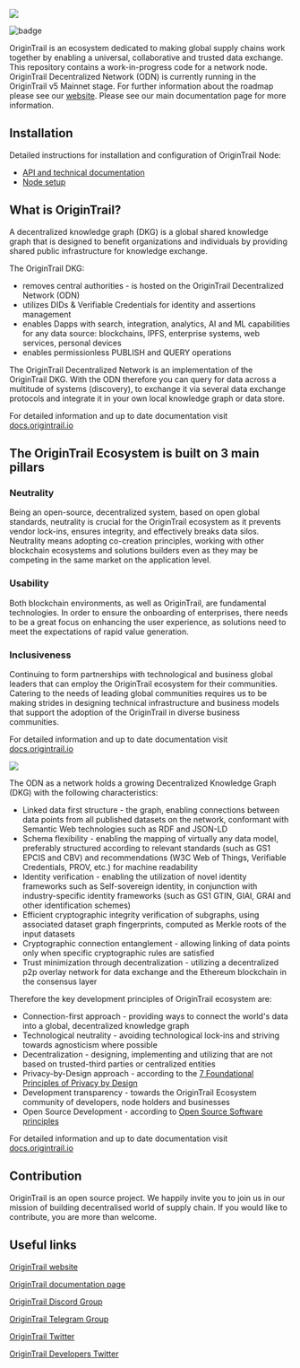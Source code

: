 ![](https://i.imgur.com/Oosqpvy.jpg)


![badge](https://img.shields.io/docker/automated/origintrail/ot-node)


OriginTrail is an ecosystem dedicated to making global supply chains work together by enabling a universal, collaborative and trusted data exchange.
This repository contains a work-in-progress code for a network node.
OriginTrail Decentralized Network (ODN) is currently running in the OriginTrail v5 Mainnet stage. For further information about the roadmap please see our [website](https://tech.origintrail.io/roadmap).
Please see our main documentation page for more information.


## Installation

Detailed instructions for installation and configuration of OriginTrail Node:
* [API and technical documentation](https://docs.origintrail.io/)
* [Node setup](https://tech.origintrail.io/node-setup)



## What is OriginTrail?

A decentralized knowledge graph (DKG) is a global shared knowledge graph that is designed to benefit organizations and individuals by providing shared public infrastructure for knowledge exchange. 

The OriginTrail DKG:
* removes central authorities - is hosted on the OriginTrail Decentralized Network (ODN)
* utilizes DIDs & Verifiable Credentials for identity and assertions management
* enables Dapps with search, integration, analytics, AI and ML capabilities for any data source: blockchains, IPFS, enterprise systems, web services, personal devices
* enables permissionless PUBLISH and QUERY operations

The OriginTrail Decentralized Network is an implementation of the OriginTrail DKG. With the ODN therefore you can query for data across a multitude of systems (discovery), to exchange it via several data exchange protocols and integrate it in your own local knowledge graph or data store. 

For detailed information and up to date documentation visit [docs.origintrail.io](https://docs.origintrail.io/)

## The OriginTrail Ecosystem is built on 3 main pillars


### Neutrality

Being an open-source, decentralized system, based on open global standards, neutrality is crucial for the OriginTrail ecosystem as it prevents vendor lock-ins, ensures integrity, and effectively breaks data silos. Neutrality means adopting co-creation principles, working with other blockchain ecosystems and solutions builders even as they may be competing in the same market on the application level.

### Usability

Both blockchain environments, as well as OriginTrail, are fundamental technologies. In order to ensure the onboarding of enterprises, there needs to be a great focus on enhancing the user experience, as solutions need to meet the expectations of rapid value generation.

### Inclusiveness

Continuing to form partnerships with technological and business global leaders that can employ the OriginTrail ecosystem for their communities. Catering to the needs of leading global communities requires us to be making strides in designing technical infrastructure and business models that support the adoption of the OriginTrail in diverse business communities.

For detailed information and up to date documentation visit [docs.origintrail.io](https://docs.origintrail.io/)


![](https://i.imgur.com/GoXHOfp.jpg)

The ODN as a network holds a growing Decentralized Knowledge Graph (DKG) with the following characteristics:
* Linked data first structure - the graph, enabling connections between data points from all published datasets on the network, conformant with Semantic Web technologies such as RDF and JSON-LD
* Schema flexibility - enabling the mapping of virtually any data model, preferably structured according to relevant standards (such as GS1 EPCIS and CBV) and recommendations (W3C Web of Things, Verifiable Credentials, PROV, etc.) for machine readability
* Identity verification - enabling the utilization of novel identity frameworks such as Self-sovereign identity, in conjunction with industry-specific identity frameworks (such as GS1 GTIN, GIAI, GRAI and other identification schemes)
* Efficient cryptographic integrity verification of subgraphs, using associated dataset graph fingerprints, computed as Merkle roots of the input datasets
* Cryptographic connection entanglement - allowing linking of data points only when specific cryptographic rules are satisfied
* Trust minimization through decentralization - utilizing a decentralized p2p overlay network for data exchange and the Ethereum blockchain in the consensus layer

Therefore the key development principles of OriginTrail ecosystem are:
* Connection-first approach - providing ways to connect the world's data into a global, decentralized knowledge graph
* Technological neutrality - avoiding technological lock-ins and striving towards agnosticism where possible
* Decentralization - designing, implementing and utilizing that are not based on trusted-third parties or centralized entities
* Privacy-by-Design approach - according to the [7 Foundational Principles of Privacy by Design](https://www.ipc.on.ca/wp-content/uploads/Resources/7foundationalprinciples.pdf)
* Development transparency - towards the OriginTrail Ecosystem community of developers, node holders and businesses
* Open Source Development - according to [Open Source Software principles](https://en.wikipedia.org/wiki/Open_source)

For detailed information and up to date documentation visit [docs.origintrail.io](https://docs.origintrail.io/)

## Contribution
OriginTrail is an open source project. We happily invite you to join us in our mission of building decentralised world of supply chain. If you would like to contribute, you are more than welcome.



## Useful links
[OriginTrail website](https://origintrail.io)

[OriginTrail documentation page](http://docs.origintrail.io)

[OriginTrail Discord Group](https://discordapp.com/invite/FCgYk2S)

[OriginTrail Telegram Group](https://t.me/origintrail)

[OriginTrail Twitter](https://twitter.com/origin_trail)

[OriginTrail Developers Twitter](https://twitter.com/OriginTrailDev)
